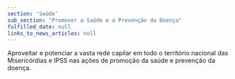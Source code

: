 ```yaml
---
section: 'Saúde'
sub_section: "Promover a Saúde e a Prevenção da Doença"
fulfilled_date: null
links_to_news_articles: null
---
```


Aproveitar e potenciar a vasta rede capilar em todo o território nacional das Misericórdias e IPSS nas ações de promoção da saúde e prevenção da doença.